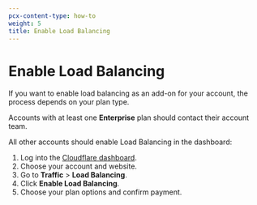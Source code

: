 ```yaml
---
pcx-content-type: how-to
weight: 5
title: Enable Load Balancing
---
```


# Enable Load Balancing

If you want to enable load balancing as an add-on for your account, the process depends on your plan type.

Accounts with at least one **Enterprise** plan should contact their account team.

All other accounts should enable Load Balancing in the dashboard:

1. Log into the [Cloudflare dashboard](https://dash.cloudflare.com/login).
2. Choose your account and website.
3. Go to **Traffic** > **Load Balancing**.
4. Click **Enable Load Balancing**.
5. Choose your plan options and confirm payment.